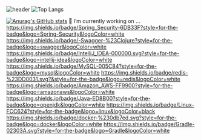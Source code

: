 ![header](https://capsule-render.vercel.app/api?type=rect&color=auto&height=300&section=header&text=yunhwane&fontSize=90)
![Top Langs](https://github-readme-stats.vercel.app/api/top-langs/?username=yunhwane&hide_progress=true)

[![Anurag's GitHub stats](https://github-readme-stats.vercel.app/api?username=yunhwane)](https://github.com/anuraghazra/github-readme-stats)
🔭 I’m currently working on ...
https://img.shields.io/badge/Spring_Security-6DB33F?style=for-the-badge&logo=Spring-Security&logoColor=white
https://img.shields.io/badge/-Swagger-%23Clojure?style=for-the-badge&logo=swagger&logoColor=white
https://img.shields.io/badge/IntelliJ_IDEA-000000.svg?style=for-the-badge&logo=intellij-idea&logoColor=white
https://img.shields.io/badge/MySQL-005C84?style=for-the-badge&logo=mysql&logoColor=white
https://img.shields.io/badge/redis-%23DD0031.svg?&style=for-the-badge&logo=redis&logoColor=white
https://img.shields.io/badge/Amazon_AWS-FF9900?style=for-the-badge&logo=amazonaws&logoColor=white
https://img.shields.io/badge/Java-ED8B00?style=for-the-badge&logo=openjdk&logoColor=white
https://img.shields.io/badge/Linux-FCC624?style=for-the-badge&logo=linux&logoColor=black
https://img.shields.io/badge/docker-%230db7ed.svg?style=for-the-badge&logo=docker&logoColor=white
https://img.shields.io/badge/Gradle-02303A.svg?style=for-the-badge&logo=Gradle&logoColor=white


<!--
**yunhwane/yunhwane** is a ✨ _special_ ✨ repository because its `README.md` (this file) appears on your GitHub profile.

Here are some ideas to get you started:


- 🌱 I’m currently learning ...
- 👯 I’m looking to collaborate on ...
- 🤔 I’m looking for help with ...
- 💬 Ask me about ...
- 📫 How to reach me: ...
- 😄 Pronouns: ...
- ⚡ Fun fact: ...
-->
